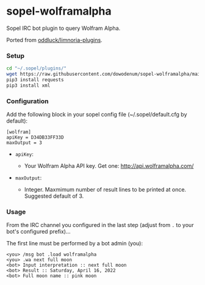 # sopel-wolframalpha
Sopel IRC bot plugin to query Wolfram Alpha.

Ported from [oddluck/limnoria-plugins](https://github.com/oddluck/limnoria-plugins/tree/master/WolframAlpha).

### Setup

```bash
cd "~/.sopel/plugins/"
wget https://raw.githubusercontent.com/dowodenum/sopel-wolframalpha/main/wolframalpha.py
pip3 install requests
pip3 install xml
```

### Configuration

Add the following block in your sopel config file (~/.sopel/default.cfg by default):
```
[wolfram]
apiKey = D34DB33FF33D
maxOutput = 3
```
- `apiKey`:
  - Your Wolfram Alpha API key. Get one: http://api.wolframalpha.com/

- `maxOutput`:
  - Integer. Maxmimum number of result lines to be printed at once. Suggested default of 3.

### Usage

From the IRC channel you configured in the last step (adjust from `.` to your bot's configured prefix)...

The first line must be performed by a bot admin (you):
```
<you> /msg bot .load wolframalpha
<you> .wa next full moon
<bot> Input interpretation :: next full moon
<bot> Result :: Saturday, April 16, 2022
<bot> Full moon name :: pink moon
```
